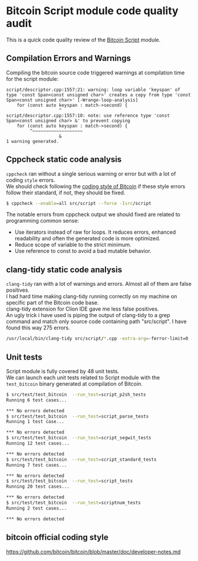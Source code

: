 # Bitcoin Script module code quality audit

This is a quick code quality review of the [Bitcoin Script](https://github.com/bitcoin/bitcoin/tree/master/src/script) module.

## Compilation Errors and Warnings

Compiling the bitcoin source code triggered warnings at compilation time for the script module:

```text
script/descriptor.cpp:1557:21: warning: loop variable 'keyspan' of type 'const Span<const unsigned char>' creates a copy from type 'const Span<const unsigned char>' [-Wrange-loop-analysis]
    for (const auto keyspan : match->second) {
                    ^
script/descriptor.cpp:1557:10: note: use reference type 'const Span<const unsigned char> &' to prevent copying
    for (const auto keyspan : match->second) {
         ^~~~~~~~~~~~~~~~~~~~
                    &
1 warning generated.
```

## Cppcheck static code analysis

`cppcheck` ran without a single serious warning or error but with a lot of coding `style` errors.  
We should check following the [coding style of Bitcoin](https://github.com/bitcoin/bitcoin/blob/master/doc/developer-notes.md) if these style errors follow their standard, if not, they should be fixed.

```zsh
$ cppcheck --enable=all src/script --force -Isrc/script
```

The notable errors from cppcheck output we should fixed are related to programming common sense:

- Use iterators instead of raw for loops. It reduces errors, enhanced readability and often the generated code is more optimized.
- Reduce scope of variable to the strict minimum.
- Use reference to const to avoid a bad mutable behavior.

## clang-tidy static code analysis

`clang-tidy` ran with a lot of warnings and errors. Almost all of them are false positives.  
I had hard time making clang-tidy running correctly on my machine on specific part of the Bitcoin code base.  
clang-tidy extension for Clion IDE gave me less false positives.  
An ugly trick i have used is piping the output of clang-tidy to a grep command and match only source code containing path "src/script". I have found this way 275 errors.

```zsh
/usr/local/bin/clang-tidy src/script/*.cpp -extra-arg=-ferror-limit=0 -- -Isrc/ | grep -C 4 "src/script" > error.txt
```

## Unit tests

Script module is fully covered by 48 unit tests.  
We can launch each unit tests related to Script module with the `test_bitcoin` binary generated at compilation of Bitcoin.

```zsh
$ src/test/test_bitcoin  --run_test=script_p2sh_tests
Running 6 test cases...

*** No errors detected
$ src/test/test_bitcoin  --run_test=script_parse_tests
Running 1 test case...

*** No errors detected
$ src/test/test_bitcoin  --run_test=script_segwit_tests
Running 12 test cases...

*** No errors detected
$ src/test/test_bitcoin  --run_test=script_standard_tests
Running 7 test cases...

*** No errors detected
$ src/test/test_bitcoin  --run_test=script_tests
Running 20 test cases...

*** No errors detected
$ src/test/test_bitcoin  --run_test=scriptnum_tests
Running 2 test cases...

*** No errors detected
```

## bitcoin official coding style

https://github.com/bitcoin/bitcoin/blob/master/doc/developer-notes.md
